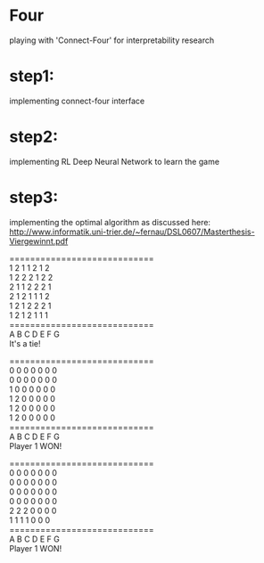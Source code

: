 # Four
playing with 'Connect-Four' for interpretability research

# step1:
implementing connect-four interface
# step2:
implementing RL Deep Neural Network to learn the game
# step3:
implementing the optimal algorithm as discussed here: http://www.informatik.uni-trier.de/~fernau/DSL0607/Masterthesis-Viergewinnt.pdf

 ============================ <br>
  1   2   1   1   2   1   2 <br>
  1   2   2   2   1   2   2 <br>
  2   1   1   2   2   2   1 <br>
  2   1   2   1   1   1   2 <br>
  1   2   1   2   2   2   1 <br>
  1   2   1   2   1   1   1 <br>
============================ <br>
  A   B   C   D   E   F   G <br>
It's a tie! <br>

============================ <br>
  0   0   0   0   0   0   0 <br>
  0   0   0   0   0   0   0 <br>
  1   0   0   0   0   0   0 <br>
  1   2   0   0   0   0   0 <br>
  1   2   0   0   0   0   0 <br>
  1   2   0   0   0   0   0 <br>
============================ <br>
  A   B   C   D   E   F   G <br>
Player 1 WON! <br>

============================ <br>
  0   0   0   0   0   0   0 <br>
  0   0   0   0   0   0   0 <br>
  0   0   0   0   0   0   0 <br>
  0   0   0   0   0   0   0 <br>
  2   2   2   0   0   0   0 <br>
  1   1   1   1   0   0   0 <br>
============================ <br>
  A   B   C   D   E   F   G <br>
Player 1 WON! <br>